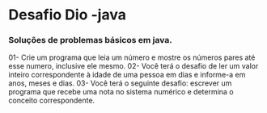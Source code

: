 # Desafio Dio -java
### Soluções de problemas básicos em java.

01- Crie um programa que leia um número e mostre os números pares até esse numero, inclusive ele mesmo.
02- Você terá o desafio de ler um valor inteiro correspondente à idade de uma pessoa em dias e informe-a em anos, meses e dias.
03- Você terá o seguinte desafio: escrever um programa que recebe uma nota no sistema numérico e determina o conceito correspondente.

